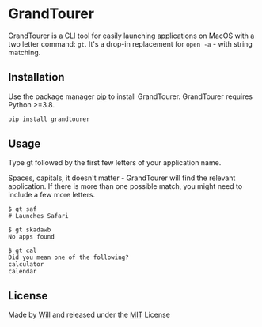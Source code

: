 # GrandTourer

GrandTourer is a CLI tool for easily launching applications on MacOS with a two letter command: ```gt```. It's a drop-in replacement for ```open -a``` - with string matching.

## Installation

Use the package manager [pip](https://pip.pypa.io/en/stable/) to install GrandTourer. GrandTourer requires Python >=3.8.

```bash
pip install grandtourer
```

## Usage

Type gt followed by the first few letters of your application name.

Spaces, capitals, it doesn't matter - GrandTourer will find the relevant application. If there is more than one possible match, you might need to include a few more letters.

```shell
$ gt saf
# Launches Safari

$ gt skadawb
No apps found

$ gt cal
Did you mean one of the following?
calculator
calendar
```

## License

Made by [Will](https://github.com/WillDenby) and released under the [MIT](https://choosealicense.com/licenses/mit/) License

